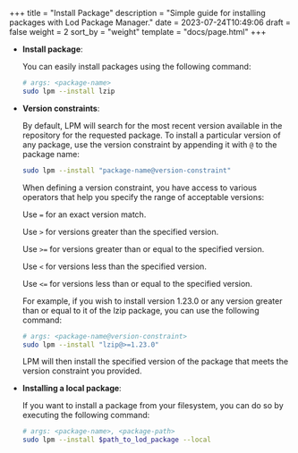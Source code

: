 +++
title = "Install Package"
description = "Simple guide for installing packages with Lod Package Manager."
date = 2023-07-24T10:49:06
draft = false
weight = 2
sort_by = "weight"
template = "docs/page.html"
+++

- **Install package**:

    You can easily install packages using the following command:

    ```sh
    # args: <package-name>
    sudo lpm --install lzip
    ```

- **Version constraints**:

    By default, LPM will search for the most recent version available in the repository for the requested package.
    To install a particular version of any package, use the version constraint by appending it with `@` to the package name:

    ```sh
    sudo lpm --install "package-name@version-constraint"
    ```

    When defining a version constraint, you have access to various operators that help you specify the range of acceptable versions:

    Use `=` for an exact version match.

    Use `>` for versions greater than the specified version.

    Use `>=` for versions greater than or equal to the specified version.

    Use `<` for versions less than the specified version.

    Use `<=` for versions less than or equal to the specified version.

    For example, if you wish to install version 1.23.0 or any version greater than or equal to it of the lzip package, you can use the following command:

    ```sh
    # args: <package-name@version-constraint>
    sudo lpm --install "lzip@>=1.23.0"
    ```

    LPM will then install the specified version of the package that meets the version constraint you provided.

- **Installing a local package**:

    If you want to install a package from your filesystem, you can do so by executing the following command:

    ```sh
    # args: <package-name>, <package-path>
    sudo lpm --install $path_to_lod_package --local
    ```